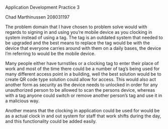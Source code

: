 
Application Development Practice 3

Chad Marthinussen 
208031197



The problem domain that I have chosen to problem solve would with regards to signing in and using you’re mobile device as you clocking in system instead of using a tag. The tag is an outdated system that needed to be upgraded and the best means to replace the tag would be with the device that everyone carries around with them on a daily bases, the device I’m referring to would be the mobile device. 

Many people either have turnstiles or a clocking tag to enter their place of work and most of the time there could be a number of tag’s being used for many different access point in a building, well the best solution would be to create QR code type solution could allow for access. This would also act another form as security as the device needs to unlocked in order for any unauthorized person to be allowed to scan the persons device, whereas with a tag anyone could switch or remove another person’s tag and use it in a malicious way.  

Another means that the clocking in application could be used for would be as a actual clock in and out system for staff that work shifts during the day, and this functionality could be added easily. 
